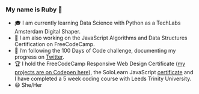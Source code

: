 ### My name is Ruby 👋
- :mortar_board: I am currently learning Data Science with Python as a TechLabs Amsterdam Digital Shaper.
- 🌱 I am also working on the JavaScript Algorithms and Data Structures Certification on FreeCodeCamp.
- 🔭 I’m following the 100 Days of Code challenge, documenting my progress on [Twitter](https://twitter.com/rubyspch100).
- :trophy: I hold the FreeCodeCamp Responsive Web Design Certificate ([my projects are on Codepen here](https://codepen.io/rubyspch)), the SoloLearn JavaScript [certificate](https://www.sololearn.com/certificates/course/en/20951056/1024/landscape/png) and I have completed a 5 week coding course with Leeds Trinity University. 
- 😄 She/Her
